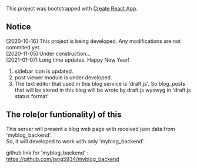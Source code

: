 This project was bootstrapped with [Create React App](https://github.com/facebook/create-react-app).

## Notice

[2020-10-16] This project is being developed. Any modifications are not commited yet.<br>
[2020-11-05] Under construction...<br>
[2021-01-07] Long time updates. Happy New Year!
1) sidebar icon is updated.
2) post viewer module is under developed.
3) The text editor that used in this blog service is 'draft.js'. So blog_posts that will be stored in this blog will be wrote by draft.js wyswyg in 'draft.js status format'

## The role(or funtionality) of this

This server will present a blog web page with received json data from 'myblog_backend'.<br>
So, it will developed to work with only 'myblog_backend'.

github link for 'myblog_backend' : https://github.com/jang5934/myblog_backend
